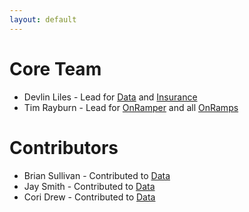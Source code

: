 ```yaml
---
layout: default
---
```


# Core Team

* Devlin Liles - Lead for [Data] and [Insurance]
* Tim Rayburn - Lead for [OnRamper] and all [OnRamps]

# Contributors

* Brian Sullivan - Contributed to [Data]
* Jay Smith - Contributed to [Data]
* Cori Drew - Contributed to [Data]

[Data]: 			/projects/data/
[Insurance]:	/projects/insurance/
[OnRamper]:		/projects/onramper/
[OnRamps]:		/projects/onramp/